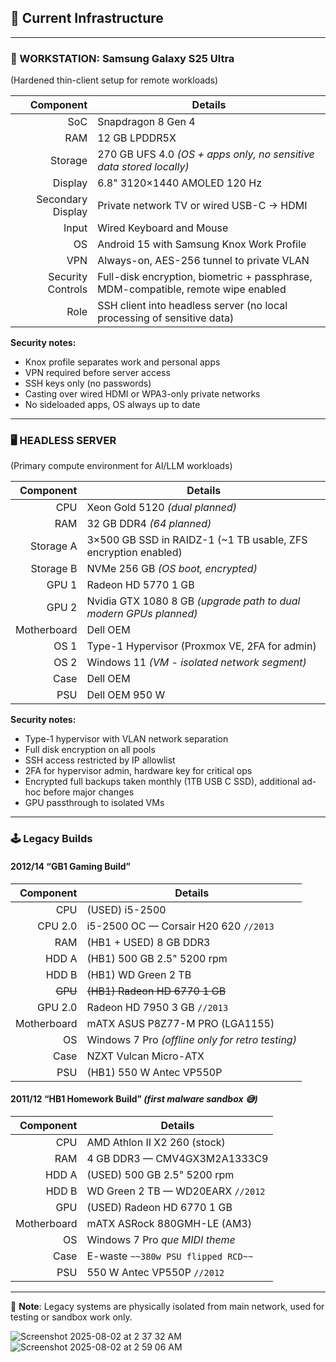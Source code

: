 ## 🔧 Current Infrastructure

---

### 📱 WORKSTATION: Samsung Galaxy S25 Ultra  
(Hardened thin-client setup for remote workloads)

| Component | Details |
|---:|---|
| SoC | Snapdragon 8 Gen 4 |
| RAM | 12 GB LPDDR5X |
| Storage | 270 GB UFS 4.0 *(OS + apps only, no sensitive data stored locally)* |
| Display | 6.8" 3120×1440 AMOLED 120 Hz |
| Secondary Display | Private network TV or wired USB-C → HDMI |
| Input | Wired Keyboard and Mouse |
| OS | Android 15 with Samsung Knox Work Profile |
| VPN | Always-on, AES-256 tunnel to private VLAN |
| Security Controls | Full-disk encryption, biometric + passphrase, MDM-compatible, remote wipe enabled |
| Role | SSH client into headless server (no local processing of sensitive data) |

**Security notes:**
- Knox profile separates work and personal apps  
- VPN required before server access  
- SSH keys only (no passwords)  
- Casting over wired HDMI or WPA3-only private networks  
- No sideloaded apps, OS always up to date

---

### 🖥️ HEADLESS SERVER  
(Primary compute environment for AI/LLM workloads)

| Component | Details |
|---:|---|
| CPU | Xeon Gold 5120 *(dual planned)* |
| RAM | 32 GB DDR4 *(64 planned)* |
| Storage A | 3×500 GB SSD in RAIDZ-1 (~1 TB usable, ZFS encryption enabled) |
| Storage B | NVMe 256 GB *(OS boot, encrypted)* |
| GPU 1 | Radeon HD 5770 1 GB |
| GPU 2 | Nvidia GTX 1080 8 GB *(upgrade path to dual modern GPUs planned)* |
| Motherboard | Dell OEM |
| OS 1 | Type-1 Hypervisor (Proxmox VE, 2FA for admin) |
| OS 2 | Windows 11 *(VM - isolated network segment)* |
| Case | Dell OEM |
| PSU | Dell OEM 950 W

**Security notes:**
- Type-1 hypervisor with VLAN network separation  
- Full disk encryption on all pools  
- SSH access restricted by IP allowlist  
- 2FA for hypervisor admin, hardware key for critical ops  
- Encrypted full backups taken monthly (1TB USB C SSD), additional ad-hoc before major changes
- GPU passthrough to isolated VMs

---

### 🕹️ Legacy Builds

#### 2012/14 “GB1 Gaming Build”
| Component | Details |
|---:|---|
| CPU | (USED) i5-2500 |
| CPU 2.0 | i5-2500 OC — Corsair H20 620 `//2013` |
| RAM | (HB1 + USED) 8 GB DDR3 |
| HDD A | (HB1) 500 GB 2.5" 5200 rpm |
| HDD B | (HB1) WD Green 2 TB |
| ~~GPU~~ | ~~(HB1) Radeon HD 6770 1 GB~~ |
| GPU 2.0 | Radeon HD 7950 3 GB `//2013` |
| Motherboard | mATX ASUS P8Z77-M PRO (LGA1155) |
| OS | Windows 7 Pro *(offline only for retro testing)* |
| Case | NZXT Vulcan Micro-ATX |
| PSU | (HB1) 550 W Antec VP550P |

#### 2011/12 “HB1 Homework Build” *(first malware sandbox 😅)*
| Component | Details |
|---:|---|
| CPU | AMD Athlon II X2 260 (stock) |
| RAM | 4 GB DDR3 — CMV4GX3M2A1333C9 |
| HDD A | (USED) 500 GB 2.5" 5200 rpm |
| HDD B | WD Green 2 TB — WD20EARX `//2012` |
| GPU | (USED) Radeon HD 6770 1 GB |
| Motherboard | mATX ASRock 880GMH-LE (AM3) |
| OS | Windows 7 Pro *que MIDI theme* |
| Case | E-waste `~~380w PSU flipped RCD~~` |
| PSU | 550 W Antec VP550P `//2012`

---

📌 **Note**: Legacy systems are physically isolated from main network, used for testing or sandbox work only.

![Screenshot 2025-08-02 at 2 37 32 AM](https://github.com/user-attachments/assets/013ede3d-d133-4e64-bc91-ccaaf8d5a913)  
![Screenshot 2025-08-02 at 2 59 06 AM](https://github.com/user-attachments/assets/c57979a1-cd7e-4a13-9219-6167c8b51c52)
